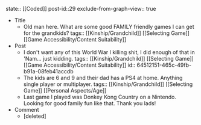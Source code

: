 state:: [[Coded]]
post-id::29
exclude-from-graph-view:: true

- Title
  - Old man here. What are some good FAMILY friendly games I can get for the grandkids?
    tags:: [[Kinship/Grandchild]] [[Selecting Game]] [[Game Accessibility/Content Suitability]]
- Post
  - I don't want any of this World War I killing shit, I did enough of that in 'Nam... just kidding.
    tags:: [[Kinship/Grandchild]] [[Selecting Game]] [[Game Accessibility/Content Suitability]]
    id:: 64512151-465c-49fb-b91a-08feb41accdb
  - The kids are 6 and 9 and their dad has a PS4 at home. Anything single player or multiplayer.
    tags:: [[Kinship/Grandchild]] [[Selecting Game]] [[Personal Aspects/Age]]
  - Last game I played was Donkey Kong Country on a Nintendo. Looking for good family fun like that. Thank you lads!
- Comment
  - [deleted]
